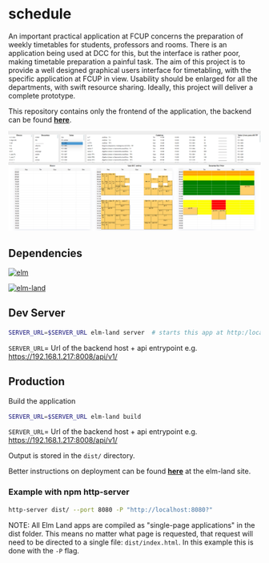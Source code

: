 # schedule

An important practical application at FCUP concerns the preparation of weekly timetables for students, professors and rooms. There is an application being used at DCC for this, but the interface is rather poor, making timetable preparation a painful task.  The aim of this project is to provide a well designed graphical users interface for timetabling, with the specific application at FCUP in view.  Usability should be enlarged for all the departments, with swift resource sharing.  Ideally, this project will deliver a complete prototype.

This repository contains only the frontend of the application, the backend can be found __[here](https://github.com/luismdsleite/schedule-backend)__.

![screenshot](./images/screenshot.png)

## Dependencies

[![elm](https://img.shields.io/badge/Elm-0.19.1-brightgreen.svg?logo=elm)](https://elm-lang.org/)

[![elm-land](https://img.shields.io/badge/elm--land-0.19.2-brightgreen.svg)](https://github.com/elm-land)

## Dev Server

```bash
SERVER_URL=$SERVER_URL elm-land server  # starts this app at http:/localhost:1234
``` 
`SERVER_URL`= Url of the backend host + api entrypoint e.g. https://192.168.1.217:8008/api/v1/

## Production

Build the application
```bash
SERVER_URL=$SERVER_URL elm-land build
```
`SERVER_URL`= Url of the backend host + api entrypoint e.g. https://192.168.1.217:8008/api/v1/

Output is stored in the `dist/` directory.

Better instructions on deployment can be found __[here](https://elm.land/guide/deploying.html#deploying-to-production)__ at the elm-land site.

### Example with npm http-server

```bash
http-server dist/ --port 8080 -P "http://localhost:8080?" 
```
NOTE: All Elm Land apps are compiled as "single-page applications" in the dist folder. This means no matter what page is requested, that request will need to be directed to a single file: `dist/index.html`. In this example this is done with the `-P` flag.	